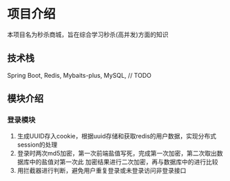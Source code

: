 # 项目介绍
本项目名为秒杀商城，旨在综合学习秒杀(高并发)方面的知识

## 技术栈
Spring Boot, Redis, Mybaits-plus, MySQL, // TODO

## 模块介绍
### 登录模块
1. 生成UUID存入cookie，根据uuid存储和获取redis的用户数据，实现分布式session的处理
2. 登录时两次md5加密，第一次前端盐值写死，完成第一次加密，第二次取出数据库中的盐值对第一次此
加密结果进行二次加密，再与数据库中的进行比较
3. 用拦截器进行判断，避免用户重复登录或未登录访问非登录接口

